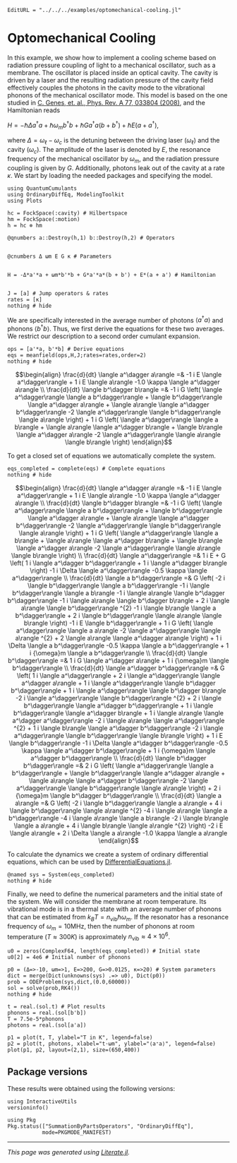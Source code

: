 ```@meta
EditURL = "../../../examples/optomechanical-cooling.jl"
```

# Optomechanical Cooling

In this example, we show how to implement a cooling scheme based on radiation pressure coupling of light to a mechanical oscillator, such as a membrane. The oscillator is placed inside an optical cavity. The cavity is driven by a laser and the resulting radiation pressure of the cavity field effectively couples the photons in the cavity mode to the vibrational phonons of the mechanical oscillator mode. This model is based on the one studied in [C. Genes, et. al., Phys. Rev. A 77, 033804 (2008)](https://journals.aps.org/pra/abstract/10.1103/PhysRevA.77.033804), and the Hamiltonian reads

$H = -\hbar\Delta a^\dagger a + \hbar\omega_m b^\dagger b + \hbar Ga^\dagger a \left(b + b^\dagger\right) + \hbar E \left(a + a^\dagger\right),$

where $\Delta = \omega_\ell - \omega_c$ is the detuning between the driving laser ($\omega_\ell$) and the cavity ($\omega_c$). The amplitude of the laser is denoted by $E$, the resonance frequency of the mechanical oscillator by $\omega_m$, and the radiation pressure coupling is given by $G$. Additionally, photons leak out of the cavity at a rate $\kappa$.
We start by loading the needed packages and specifying the model.

````@example optomechanical-cooling
using QuantumCumulants
using OrdinaryDiffEq, ModelingToolkit
using Plots

hc = FockSpace(:cavity) # Hilbertspace
hm = FockSpace(:motion)
h = hc ⊗ hm

@qnumbers a::Destroy(h,1) b::Destroy(h,2) # Operators


@cnumbers Δ ωm E G κ # Parameters


H = -Δ*a'*a + ωm*b'*b + G*a'*a*(b + b') + E*(a + a') # Hamiltonian


J = [a] # Jump operators & rates
rates = [κ]
nothing # hide
````

We are specifically interested in the average number of photons $\langle a^\dagger a \rangle$ and phonons $\langle b^\dagger b \rangle$. Thus, we first derive the equations for these two averages. We restrict our description to a second order cumulant expansion.

````@example optomechanical-cooling
ops = [a'*a, b'*b] # Derive equations
eqs = meanfield(ops,H,J;rates=rates,order=2)
nothing # hide
````

```math
\begin{align}
\frac{d}{dt} \langle a^\dagger  a\rangle  =& -1 i E \langle a^\dagger\rangle  + 1 i E \langle a\rangle  -1.0 \kappa \langle a^\dagger  a\rangle  \\
\frac{d}{dt} \langle b^\dagger  b\rangle  =& -1 i G \left( \langle a^\dagger\rangle  \langle a  b^\dagger\rangle  + \langle b^\dagger\rangle  \langle a^\dagger  a\rangle  + \langle a\rangle  \langle a^\dagger  b^\dagger\rangle  -2 \langle a^\dagger\rangle  \langle b^\dagger\rangle  \langle a\rangle  \right) + 1 i G \left( \langle a^\dagger\rangle  \langle a  b\rangle  + \langle a\rangle  \langle a^\dagger  b\rangle  + \langle b\rangle  \langle a^\dagger  a\rangle  -2 \langle a^\dagger\rangle  \langle a\rangle  \langle b\rangle  \right)
\end{align}
```

To get a closed set of equations we automatically complete the system.

````@example optomechanical-cooling
eqs_completed = complete(eqs) # Complete equations
nothing # hide
````

```math
\begin{align}
\frac{d}{dt} \langle a^\dagger  a\rangle  =& -1 i E \langle a^\dagger\rangle  + 1 i E \langle a\rangle  -1.0 \kappa \langle a^\dagger  a\rangle  \\
\frac{d}{dt} \langle b^\dagger  b\rangle  =& -1 i G \left( \langle a^\dagger\rangle  \langle a  b^\dagger\rangle  + \langle b^\dagger\rangle  \langle a^\dagger  a\rangle  + \langle a\rangle  \langle a^\dagger  b^\dagger\rangle  -2 \langle a^\dagger\rangle  \langle b^\dagger\rangle  \langle a\rangle  \right) + 1 i G \left( \langle a^\dagger\rangle  \langle a  b\rangle  + \langle a\rangle  \langle a^\dagger  b\rangle  + \langle b\rangle  \langle a^\dagger  a\rangle  -2 \langle a^\dagger\rangle  \langle a\rangle  \langle b\rangle  \right) \\
\frac{d}{dt} \langle a^\dagger\rangle  =& 1 i E + G \left( 1 i \langle a^\dagger  b^\dagger\rangle  + 1 i \langle a^\dagger  b\rangle  \right) -1 i \Delta \langle a^\dagger\rangle  -0.5 \kappa \langle a^\dagger\rangle  \\
\frac{d}{dt} \langle a  b^\dagger\rangle  =& G \left( -2 i \langle b^\dagger\rangle  \langle a  b^\dagger\rangle  -1 i \langle b^\dagger\rangle  \langle a  b\rangle  -1 i \langle a\rangle  \langle b^\dagger  b^\dagger\rangle  -1 i \langle a\rangle  \langle b^\dagger  b\rangle  + 2 i \langle a\rangle  \langle b^\dagger\rangle ^{2} -1 i \langle b\rangle  \langle a  b^\dagger\rangle  + 2 i \langle b^\dagger\rangle  \langle a\rangle  \langle b\rangle  \right) -1 i E \langle b^\dagger\rangle  + 1 i G \left( \langle a^\dagger\rangle  \langle a  a\rangle  -2 \langle a^\dagger\rangle  \langle a\rangle ^{2} + 2 \langle a\rangle  \langle a^\dagger  a\rangle  \right) + 1 i \Delta \langle a  b^\dagger\rangle  -0.5 \kappa \langle a  b^\dagger\rangle  + 1 i {\omega}m \langle a  b^\dagger\rangle  \\
\frac{d}{dt} \langle b^\dagger\rangle  =& 1 i G \langle a^\dagger  a\rangle  + 1 i {\omega}m \langle b^\dagger\rangle  \\
\frac{d}{dt} \langle a^\dagger  b^\dagger\rangle  =& G \left( 1 i \langle a^\dagger\rangle  + 2 i \langle a^\dagger\rangle  \langle a^\dagger  a\rangle  + 1 i \langle a^\dagger\rangle  \langle b^\dagger  b^\dagger\rangle  + 1 i \langle a^\dagger\rangle  \langle b^\dagger  b\rangle  -2 i \langle a^\dagger\rangle  \langle b^\dagger\rangle ^{2} + 2 i \langle b^\dagger\rangle  \langle a^\dagger  b^\dagger\rangle  + 1 i \langle b^\dagger\rangle  \langle a^\dagger  b\rangle  + 1 i \langle a\rangle  \langle a^\dagger  a^\dagger\rangle  -2 i \langle a\rangle  \langle a^\dagger\rangle ^{2} + 1 i \langle b\rangle  \langle a^\dagger  b^\dagger\rangle  -2 i \langle a^\dagger\rangle  \langle b^\dagger\rangle  \langle b\rangle  \right) + 1 i E \langle b^\dagger\rangle  -1 i \Delta \langle a^\dagger  b^\dagger\rangle  -0.5 \kappa \langle a^\dagger  b^\dagger\rangle  + 1 i {\omega}m \langle a^\dagger  b^\dagger\rangle  \\
\frac{d}{dt} \langle b^\dagger  b^\dagger\rangle  =& 2 i G \left( \langle a^\dagger\rangle  \langle a  b^\dagger\rangle  + \langle b^\dagger\rangle  \langle a^\dagger  a\rangle  + \langle a\rangle  \langle a^\dagger  b^\dagger\rangle  -2 \langle a^\dagger\rangle  \langle b^\dagger\rangle  \langle a\rangle  \right) + 2 i {\omega}m \langle b^\dagger  b^\dagger\rangle  \\
\frac{d}{dt} \langle a  a\rangle  =& G \left( -2 i \langle b^\dagger\rangle  \langle a  a\rangle  + 4 i \langle b^\dagger\rangle  \langle a\rangle ^{2} -4 i \langle a\rangle  \langle a  b^\dagger\rangle  -4 i \langle a\rangle  \langle a  b\rangle  -2 i \langle b\rangle  \langle a  a\rangle  + 4 i \langle b\rangle  \langle a\rangle ^{2} \right) -2 i E \langle a\rangle  + 2 i \Delta \langle a  a\rangle  -1.0 \kappa \langle a  a\rangle
\end{align}
```

To calculate the dynamics we create a system of ordinary differential equations, which can be used by [DifferentialEquations.jl](https://diffeq.sciml.ai/stable/).

````@example optomechanical-cooling
@named sys = System(eqs_completed)
nothing # hide
````

Finally, we need to define the numerical parameters and the initial state of the system. We will consider the membrane at room temperature. Its vibrational mode is in a thermal state with an average number of phonons that can be estimated from $k_B T = n_\mathrm{vib}\hbar \omega_m$. If the resonator has a resonance frequency of $\omega_m = 10\mathrm{MHz}$, then the number of phonons at room temperature ($T\approx 300K$) is approximately $n_\mathrm{vib} \approx 4\times 10^6$.

````@example optomechanical-cooling
u0 = zeros(ComplexF64, length(eqs_completed)) # Initial state
u0[2] = 4e6 # Initial number of phonons

p0 = (Δ=>-10, ωm=>1, E=>200, G=>0.0125, κ=>20) # System parameters
dict = merge(Dict(unknowns(sys) .=> u0), Dict(p0))
prob = ODEProblem(sys,dict,(0.0,60000))
sol = solve(prob,RK4())
nothing # hide
````

````@example optomechanical-cooling
t = real.(sol.t) # Plot results
phonons = real.(sol[b'b])
T = 7.5e-5*phonons
photons = real.(sol[a'a])

p1 = plot(t, T, ylabel="T in K", legend=false)
p2 = plot(t, photons, xlabel="t⋅ωm", ylabel="⟨a⁺a⟩", legend=false)
plot(p1, p2, layout=(2,1), size=(650,400))
````

## Package versions

These results were obtained using the following versions:

````@example optomechanical-cooling
using InteractiveUtils
versioninfo()

using Pkg
Pkg.status(["SummationByPartsOperators", "OrdinaryDiffEq"],
           mode=PKGMODE_MANIFEST)
````

---

*This page was generated using [Literate.jl](https://github.com/fredrikekre/Literate.jl).*

